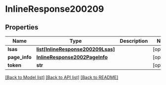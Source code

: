 # InlineResponse200209

## Properties
Name | Type | Description | Notes
------------ | ------------- | ------------- | -------------
**lsas** | [**list[InlineResponse200209Lsas]**](InlineResponse200209Lsas.md) |  | [optional] 
**page_info** | [**InlineResponse2002PageInfo**](InlineResponse2002PageInfo.md) |  | [optional] 
**token** | **str** |  | [optional] 

[[Back to Model list]](../README.md#documentation-for-models) [[Back to API list]](../README.md#documentation-for-api-endpoints) [[Back to README]](../README.md)

